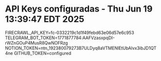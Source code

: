# API Keys configuradas - Thu Jun 19 13:39:47 EDT 2025
FIRECRAWL_API_KEY=fc-0332219c1d1f49febd63e06d57e6c953
TELEGRAM_BOT_TOKEN=1771877784:AAFVzasxpqDI-rWZnGOuP4MusR8QwNOFRzg
NOTION_TOKEN=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
GITHUB_TOKEN=configured
